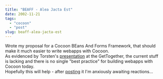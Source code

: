 ```yaml
---
title: "BEAFF - Alea Jacta Est"
date: 2002-11-21
tags: 
  - "cocoon"
  - "post"
slug: beaff-alea-jacta-est
---
```


Wrote my proposal for a Cocoon BEans And Forms Framework, that should make it much easier to write webapps with Cocoon.  
As evidenced by Torsten's [presentation](http://outerthought.net/gettogether/12%20-%20presentation%20-%20torsten.pdf) at the GetTogether, the current stuff is lacking and there is no single "best practice" for building webapps with Cocoon today.  
Hopefully this will help - after [posting](http://marc.theaimsgroup.com/?l=xml-cocoon-dev&m=103786946103965&w=2) it I'm anxiously awaiting reactions...
